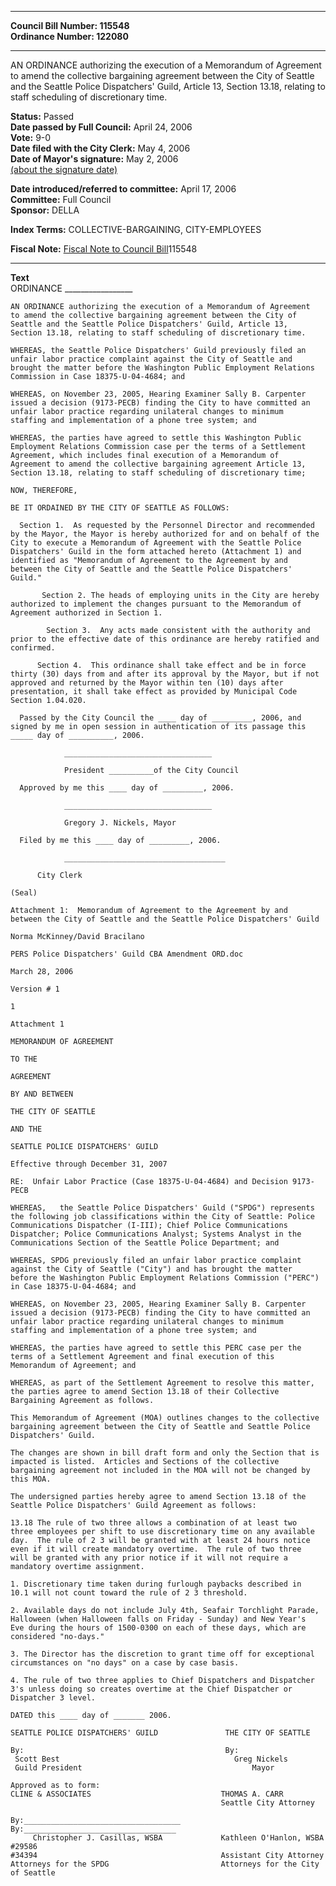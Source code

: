 * * * * *  
  
**Council Bill Number: [](#h0)[](#h2)115548**   
**Ordinance Number: 122080**  
  
* * * * *  
  
AN ORDINANCE authorizing the execution of a Memorandum of Agreement to amend the collective bargaining agreement between the City of Seattle and the Seattle Police Dispatchers' Guild, Article 13, Section 13.18, relating to staff scheduling of discretionary time.  
  
**Status:** Passed   
**Date passed by Full Council:** April 24, 2006   
**Vote:** 9-0   
**Date filed with the City Clerk:** May 4, 2006   
**Date of Mayor's signature:** May 2, 2006   
[(about the signature date)](/~public/approvaldate.htm)   
  
  
**Date introduced/referred to committee:** April 17, 2006   
**Committee:** Full Council   
**Sponsor:** DELLA   
  
**Index Terms:** COLLECTIVE-BARGAINING, CITY-EMPLOYEES  
  
**Fiscal Note:** [Fiscal Note to Council Bill](http://clerk.seattle.gov/~public/fnote/115548.htm)[](#h1)[](#h3)115548  
  
* * * * *  
  
**Text**  
    ORDINANCE _________________  
  
    AN ORDINANCE authorizing the execution of a Memorandum of Agreement  
    to amend the collective bargaining agreement between the City of  
    Seattle and the Seattle Police Dispatchers' Guild, Article 13,  
    Section 13.18, relating to staff scheduling of discretionary time.  
  
    WHEREAS, the Seattle Police Dispatchers' Guild previously filed an  
    unfair labor practice complaint against the City of Seattle and  
    brought the matter before the Washington Public Employment Relations  
    Commission in Case 18375-U-04-4684; and  
  
    WHEREAS, on November 23, 2005, Hearing Examiner Sally B. Carpenter  
    issued a decision (9173-PECB) finding the City to have committed an  
    unfair labor practice regarding unilateral changes to minimum  
    staffing and implementation of a phone tree system; and  
  
    WHEREAS, the parties have agreed to settle this Washington Public  
    Employment Relations Commission case per the terms of a Settlement  
    Agreement, which includes final execution of a Memorandum of  
    Agreement to amend the collective bargaining agreement Article 13,  
    Section 13.18, relating to staff scheduling of discretionary time;  
  
    NOW, THEREFORE,  
  
    BE IT ORDAINED BY THE CITY OF SEATTLE AS FOLLOWS:  
  
      Section 1.  As requested by the Personnel Director and recommended  
    by the Mayor, the Mayor is hereby authorized for and on behalf of the  
    City to execute a Memorandum of Agreement with the Seattle Police  
    Dispatchers' Guild in the form attached hereto (Attachment 1) and  
    identified as "Memorandum of Agreement to the Agreement by and  
    between the City of Seattle and the Seattle Police Dispatchers'  
    Guild."  
  
           Section 2. The heads of employing units in the City are hereby  
    authorized to implement the changes pursuant to the Memorandum of  
    Agreement authorized in Section 1.  
  
            Section 3.  Any acts made consistent with the authority and  
    prior to the effective date of this ordinance are hereby ratified and  
    confirmed.  
  
          Section 4.  This ordinance shall take effect and be in force  
    thirty (30) days from and after its approval by the Mayor, but if not  
    approved and returned by the Mayor within ten (10) days after  
    presentation, it shall take effect as provided by Municipal Code  
    Section 1.04.020.  
  
      Passed by the City Council the ____ day of _________, 2006, and  
    signed by me in open session in authentication of its passage this  
    _____ day of __________, 2006.  
  
                _________________________________  
  
                President __________of the City Council  
  
      Approved by me this ____ day of _________, 2006.  
  
                _________________________________  
  
                Gregory J. Nickels, Mayor  
  
      Filed by me this ____ day of _________, 2006.  
  
                ____________________________________  
  
          City Clerk  
  
    (Seal)  
  
    Attachment 1:  Memorandum of Agreement to the Agreement by and  
    between the City of Seattle and the Seattle Police Dispatchers' Guild  
  
    Norma McKinney/David Bracilano  
  
    PERS Police Dispatchers' Guild CBA Amendment ORD.doc  
  
    March 28, 2006  
  
    Version # 1  
  
    1  
  
    Attachment 1  
  
    MEMORANDUM OF AGREEMENT  
  
    TO THE  
  
    AGREEMENT  
  
    BY AND BETWEEN  
  
    THE CITY OF SEATTLE  
  
    AND THE  
  
    SEATTLE POLICE DISPATCHERS' GUILD  
  
    Effective through December 31, 2007  
  
    RE:  Unfair Labor Practice (Case 18375-U-04-4684) and Decision 9173-  
    PECB  
  
    WHEREAS,   the Seattle Police Dispatchers' Guild ("SPDG") represents  
    the following job classifications within the City of Seattle: Police  
    Communications Dispatcher (I-III); Chief Police Communications  
    Dispatcher; Police Communications Analyst; Systems Analyst in the  
    Communications Section of the Seattle Police Department; and  
  
    WHEREAS, SPDG previously filed an unfair labor practice complaint  
    against the City of Seattle ("City") and has brought the matter  
    before the Washington Public Employment Relations Commission ("PERC")  
    in Case 18375-U-04-4684; and  
  
    WHEREAS, on November 23, 2005, Hearing Examiner Sally B. Carpenter  
    issued a decision (9173-PECB) finding the City to have committed an  
    unfair labor practice regarding unilateral changes to minimum  
    staffing and implementation of a phone tree system; and  
  
    WHEREAS, the parties have agreed to settle this PERC case per the  
    terms of a Settlement Agreement and final execution of this  
    Memorandum of Agreement; and  
  
    WHEREAS, as part of the Settlement Agreement to resolve this matter,  
    the parties agree to amend Section 13.18 of their Collective  
    Bargaining Agreement as follows.  
  
    This Memorandum of Agreement (MOA) outlines changes to the collective  
    bargaining agreement between the City of Seattle and Seattle Police  
    Dispatchers' Guild.  
  
    The changes are shown in bill draft form and only the Section that is  
    impacted is listed.  Articles and Sections of the collective  
    bargaining agreement not included in the MOA will not be changed by  
    this MOA.  
  
    The undersigned parties hereby agree to amend Section 13.18 of the  
    Seattle Police Dispatchers' Guild Agreement as follows:  
  
    13.18 The rule of two three allows a combination of at least two  
    three employees per shift to use discretionary time on any available  
    day.  The rule of 2 3 will be granted with at least 24 hours notice  
    even if it will create mandatory overtime.  The rule of two three  
    will be granted with any prior notice if it will not require a  
    mandatory overtime assignment.  
  
    1. Discretionary time taken during furlough paybacks described in  
    10.1 will not count toward the rule of 2 3 threshold.  
  
    2. Available days do not include July 4th, Seafair Torchlight Parade,  
    Halloween (when Halloween falls on Friday - Sunday) and New Year's  
    Eve during the hours of 1500-0300 on each of these days, which are  
    considered "no-days."  
  
    3. The Director has the discretion to grant time off for exceptional  
    circumstances on "no days" on a case by case basis.  
  
    4. The rule of two three applies to Chief Dispatchers and Dispatcher  
    3's unless doing so creates overtime at the Chief Dispatcher or  
    Dispatcher 3 level.  
  
    DATED this ____ day of _______ 2006.  
  
    SEATTLE POLICE DISPATCHERS' GUILD               THE CITY OF SEATTLE  
  
    By:                                             By:  
     Scott Best                                       Greg Nickels  
     Guild President                                      Mayor  
  
    Approved as to form:  
    CLINE & ASSOCIATES                             THOMAS A. CARR  
                                                   Seattle City Attorney  
  
    By:___________________________________         By:__________________________________  
         Christopher J. Casillas, WSBA             Kathleen O'Hanlon, WSBA #29586  
    #34394                                         Assistant City Attorney  
    Attorneys for the SPDG                         Attorneys for the City of Seattle  
